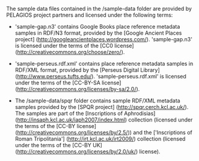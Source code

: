 The sample data files contained in the /sample-data folder are provided by PELAGIOS project
partners and licensed under the following terms:

* 'sample-gap.n3' contains Google Books place reference metadata samples in RDF/N3 format,
  provided by the [Google Ancient Places project] (http://googleancientplaces.wordpress.com/). 
  'sample-gap.n3' is licensed under the terms of the [CC0 license]
  (http://creativecommons.org/choose/zero/).
  
* 'sample-perseus.rdf.xml' contains place reference metadata samples in RDF/XML format, provided
  by the [Perseus Digital Library] (http://www.perseus.tufts.edu/). 'sample-perseus.rdf.xml' is 
  licensed under the terms of the [CC-BY-SA license] (http://creativecommons.org/licenses/by-sa/2.0/).
  
* The /sample-data/spqr folder contains sample RDF/XML metadata samples provided by the
  [SPQR project] (http://spqr.cerch.kcl.ac.uk/). The samples are part of the [Inscriptions of 
  Aphrodisias] (http://insaph.kcl.ac.uk/iaph2007/index.html) collection (licensed under the terms of
  the [CC-BY license] (http://creativecommons.org/licenses/by/2.5/)) and the ['Inscriptions of Roman
  Tripolitania'] (http://irt.kcl.ac.uk/irt2009/) collection (licensed under the terms of the
  [CC-BY UK] (http://creativecommons.org/licenses/by/2.0/uk/) license).